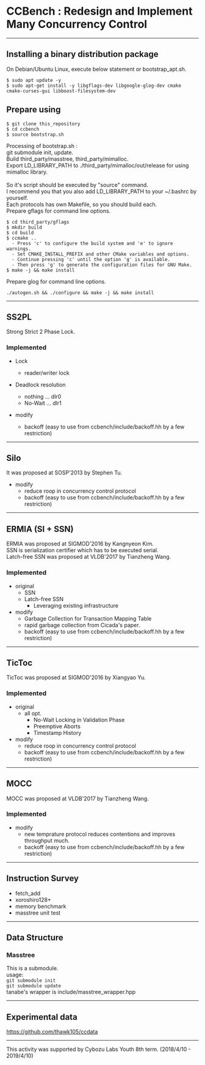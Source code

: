 # CCBench : Redesign and Implement Many Concurrency Control

---

## Installing a binary distribution package
On Debian/Ubuntu Linux, execute below statement or bootstrap_apt.sh.
```
$ sudo apt update -y
$ sudo apt-get install -y libgflags-dev libgoogle-glog-dev cmake cmake-curses-gui libboost-filesystem-dev
```

## Prepare using
```
$ git clone this_repository
$ cd ccbench
$ source bootstrap.sh
```
Processing of bootstrap.sh :  
git submodule init, update. <br>
Build third_party/masstree, third_party/mimalloc.<br>
Export LD_LIBRARY_PATH to ./third_party/mimalloc/out/release for using mimalloc library.<br>
<br>
So it's script should be executed by "source" command.<br>
I recommend you that you also add LD_LIBRARY_PATH to your ~/.bashrc by yourself.
<br>
Each protocols has own Makefile, so you should build each.
<br>
Prepare gflags for command line options.
```
$ cd third_party/gflags
$ mkdir build
$ cd build
$ ccmake ..
  - Press 'c' to configure the build system and 'e' to ignore warnings.
  - Set CMAKE_INSTALL_PREFIX and other CMake variables and options.
  - Continue pressing 'c' until the option 'g' is available.
  - Then press 'g' to generate the configuration files for GNU Make.
$ make -j && make install
```
Prepare glog for command line options.
```
./autogen.sh && ./configure && make -j && make install
```
---

## SS2PL
Strong Strict 2 Phase Lock.  
### Implemented
- Lock  
  - reader/writer lock  

- Deadlock resolution  
  - nothing ... dlr0
  - No-Wait ... dlr1
- modify  
  - backoff (easy to use from ccbench/include/backoff.hh by a few restriction)  

---

## Silo
It was proposed at SOSP'2013 by Stephen Tu.
- modify
  - reduce roop in concurrency control protocol
  - backoff (easy to use from ccbench/include/backoff.hh by a few restriction)

---

## ERMIA (SI + SSN)
ERMIA was proposed at SIGMOD'2016 by Kangnyeon Kim.  
SSN is serialization certifier which has to be executed serial.  
Latch-free SSN was proposed at VLDB'2017 by Tianzheng Wang.  

### Implemented
- original
  - SSN  
  - Latch-free SSN  
    - Leveraging existing infrastructure
- modify
  - Garbage Collection for Transaction Mapping Table
  - rapid garbage collection from Cicada's paper.
  - backoff (easy to use from ccbench/include/backoff.hh by a few restriction)

---

## TicToc
TicToc was proposed at SIGMOD'2016 by Xiangyao Yu.  

### Implemented
- original
  - all opt.
    - No-Wait Locking in Validation Phase
    - Preemptive Aborts
    - Timestamp History
- modify
  - reduce roop in concurrency control protocol
  - backoff (easy to use from ccbench/include/backoff.hh by a few restriction)

---

## MOCC
MOCC was proposed at VLDB'2017 by Tianzheng Wang.  

### Implemented
- modify
  - new temprature protocol reduces contentions and improves throughput much.
  - backoff (easy to use from ccbench/include/backoff.hh by a few restriction)

---

## Instruction Survey
* fetch\_add
* xoroshiro128+
* memory benchmark
* masstree unit test
---

## Data Structure
### Masstree
This is a submodule.  
usage:  
`git submodule init`  
`git submodule update`  
tanabe's wrapper is include/masstree\_wrapper.hpp

---

## Experimental data
https://github.com/thawk105/ccdata 

---
This activity was supported by Cybozu Labs Youth 8th term. (2018/4/10 - 2019/4/10)
